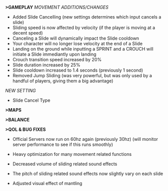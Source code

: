 **>GAMEPLAY**
*MOVEMENT ADDITIONS/CHANGES*
- Added Slide Cancelling (new settings determines which input cancels a slide)
- Sliding speed is now affected by velocity (if the player is moving at a decent speed)
- Canceling a Slide will dynamically impact the Slide cooldown
- Your character will no longer lose velocity at the end of a Slide
- Landing on the ground while inputting a SPRINT and a CROUCH will initiate a Slide immediantly upon landing
- Crouch transition speed increased by 20%
- Slide duration increased by 25%
- Slide cooldown increased to 1.4 seconds (previously 1 second)
- Removed Jump Sliding (was very powerful, but was only used by a handful of players, giving them a big advantage)

*NEW SETTING*
- Slide Cancel Type

**>MAPS**

**>BALANCE**

**>QOL & BUG FIXES**
- Official Servers now run on 60hz again (previously 30hz) (will monitor server performance to see if this runs smoothly)

- Heavy optimization for many movement related functions

- Decreased volume of sliding related sound effects

- The pitch of sliding related sound effects now slightly vary on each slide

- Adjusted visual effect of mantling